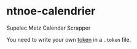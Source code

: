 # ntnoe-calendrier
Supelec Metz Calendar Scrapper

You need to write your own [token](https://www.blitter.se/utils/basic-authentication-header-generator/) in a `.token` file.
